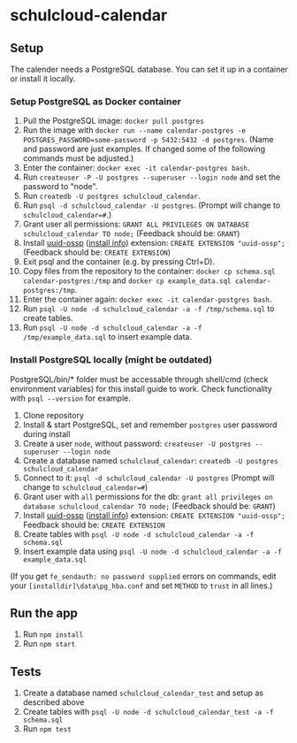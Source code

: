 # schulcloud-calendar

## Setup
The calender needs a PostgreSQL database. You can set it up in a container or install it locally.

### Setup PostgreSQL as Docker container
1. Pull the PostgreSQL image: `docker pull postgres`
2. Run the image with `docker run --name calendar-postgres -e POSTGRES_PASSWORD=some-password -p 5432:5432 -d postgres`. (Name and password are just examples. If changed some of the following commands must be adjusted.)
3. Enter the container: `docker exec -it calendar-postgres bash`.
4. Run `createuser -P -U postgres --superuser --login node` and set the password to "node".
5. Run `createdb -U postgres schulcloud_calendar`.
5. Run `psql -d schulcloud_calendar -U postgres`. (Prompt will change to `schulcloud_calendar=#`.)
6. Grant user all permissions: `GRANT ALL PRIVILEGES ON DATABASE schulcloud_calendar TO node;` (Feedback should be: `GRANT`)
7. Install [uuid-ossp](https://www.postgresql.org/docs/current/static/uuid-ossp.html) ([install info](https://www.postgresql.org/message-id/C5EBF511-835E-4F24-A4E4-6CC0119F48E4%40me.com)) extension: `CREATE EXTENSION "uuid-ossp";` (Feedback should be: `CREATE EXTENSION`)
8. Exit psql and the container (e.g. by pressing Ctrl+D).
9. Copy files from the repository to the container: `docker cp schema.sql calendar-postgres:/tmp` and `docker cp example_data.sql calendar-postgres:/tmp`.
10. Enter the container again: `docker exec -it calendar-postgres bash`.
11. Run `psql -U node -d schulcloud_calendar -a -f /tmp/schema.sql` to create tables.
12. Run `psql -U node -d schulcloud_calendar -a -f /tmp/example_data.sql` to insert example data.

### Install PostgreSQL locally (might be outdated)
PostgreSQL/bin/* folder must be accessable through shell/cmd (check environment variables) for this install guide to work. Check functionality with `psql --version` for example.
1. Clone repository
2. Install & start PostgreSQL, set and remember `postgres` user password during install
3. Create a user `node`, without password: `createuser -U postgres --superuser --login node`
4. Create a database named `schulcloud_calendar`: `createdb -U postgres schulcloud_calendar`
5. Connect to it: `psql -d schulcloud_calendar -U postgres`
   (Prompt will change to `schulcloud_calendar=#`)
6. Grant user with `all` permissions for the db: `grant all privileges on database schulcloud_calendar TO node;`
   (Feedback should be: `GRANT`)
7. Install [uuid-ossp](https://www.postgresql.org/docs/current/static/uuid-ossp.html) ([install info](https://www.postgresql.org/message-id/C5EBF511-835E-4F24-A4E4-6CC0119F48E4%40me.com)) extension: `CREATE EXTENSION "uuid-ossp";`
   Feedback should be: `CREATE EXTENSION`
8. Create tables with `psql -U node -d schulcloud_calendar -a -f schema.sql`
9. Insert example data using `psql -U node -d schulcloud_calendar -a -f example_data.sql`

(If you get `fe_sendauth: no password supplied` errors on commands, edit your `[installdir]\data\pg_hba.conf` and set `METHOD` to `trust` in all lines.)

## Run the app
1. Run `npm install`
2. Run `npm start` 

## Tests
1. Create a database named `schulcloud_calendar_test` and setup as described above
2. Create tables with `psql -U node -d schulcloud_calendar_test -a -f schema.sql`
3. Run `npm test`
